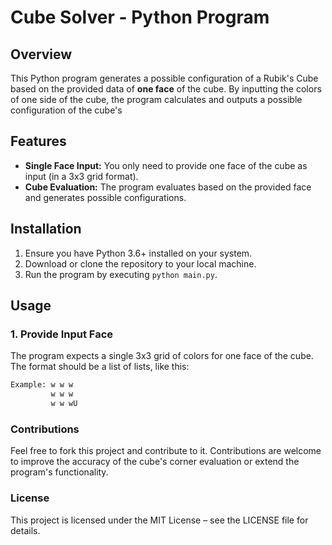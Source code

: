 # Cube Solver - Python Program

## Overview

This Python program generates a possible configuration of a Rubik's Cube  based on the provided data of **one face** of the cube. By inputting the colors of one side of the cube, the program calculates and outputs a possible configuration of the cube's 

## Features

- **Single Face Input:** You only need to provide one face of the cube as input (in a 3x3 grid format).
- **Cube Evaluation:** The program evaluates based on the provided face and generates possible configurations.

## Installation

1. Ensure you have Python 3.6+ installed on your system.
2. Download or clone the repository to your local machine.
3. Run the program by executing `python main.py`.

## Usage

### 1. Provide Input Face
The program expects a single 3x3 grid of colors for one face of the cube. The format should be a list of lists, like this:

```python
Example: w w w
         w w w
         w w wU
```

### Contributions
Feel free to fork this project and contribute to it. Contributions are welcome to improve the accuracy of the cube's corner evaluation or extend the program's functionality.

### License
This project is licensed under the MIT License – see the LICENSE file for details.